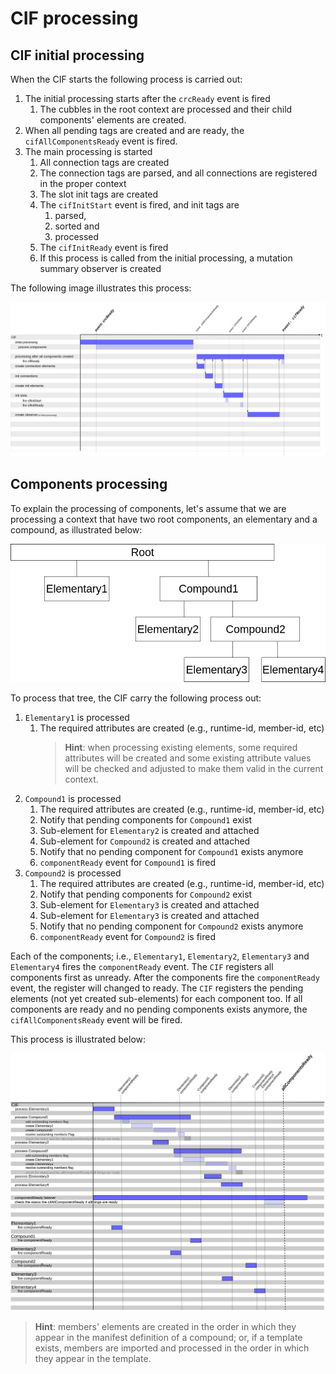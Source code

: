 # CIF processing

## CIF initial processing

When the CIF starts the following process is carried out:

1. The initial processing starts after the `crcReady` event is fired
   1. The cubbles in the root context are processed and their child components' elements are created.
2. When all pending tags are created and are ready, the `cifAllComponentsReady` event is fired.
3. The main processing is started
   1. All connection tags are created
   2. The connection tags are parsed, and all connections are registered in the proper context
   3. The slot init tags are created
   4. The `cifInitStart` event is fired, and init tags are
      1. parsed,
      2. sorted and
      3. processed
   5. The `cifInitReady` event is fired
   6. If this process is called from the initial processing, a mutation summary observer is created

The following image  illustrates this process:

![CIF processing timeline](../../assets/images/cif-processing.png)

## Components processing

To explain the processing of components, let's assume that we are processing a context that have two root components, an elementary and a compound, as illustrated below:

![Components tree example](../../assets/images/cif-components-example.png)

To process that tree, the CIF carry the following process out:

1. `Elementary1` is processed
   1. The required attributes are created (e.g., runtime-id, member-id, etc)
      > **Hint**: when processing existing elements, some required attributes will be created and some existing attribute values will be checked and adjusted to make them valid in the current context.
2. `Compound1` is processed
   1. The required attributes are created (e.g., runtime-id, member-id, etc)
   2. Notify that pending components for `Compound1` exist
   3. Sub-element for `Elementary2` is created and attached
   4. Sub-element for `Compound2` is created and attached
   5. Notify that no pending component for `Compound1` exists anymore
   6. `componentReady` event for `Compound1` is fired
3. `Compound2` is processed
   1. The required attributes are created (e.g., runtime-id, member-id, etc)
   2. Notify that pending components for `Compound2` exist
   3. Sub-element for `Elementary3` is created and attached
   4. Sub-element for `Elementary3` is created and attached
   5. Notify that no pending component for `Compound2` exists anymore
   6. `componentReady` event for `Compound2` is fired

Each of the components; i.e., `Elementary1`,  `Elementary2`, `Elementary3`  and `Elementary4`  fires the `componentReady` event. The `CIF` registers all components first as unready. After the components fire the `componentReady` event, the register will changed to ready. The `CIF`  registers the pending elements (not yet created sub-elements) for each component too. If all components are ready and no pending components exists anymore, the `cifAllComponentsReady` event will be fired.

This process is illustrated below:

![CIF components processing timeline](../../assets/images/cif-component-processing.png)

> **Hint**: members' elements are created in the order in which they appear in the manifest definition of a compound; or, if a template exists, members are imported and processed in the order in which they appear in the template.
